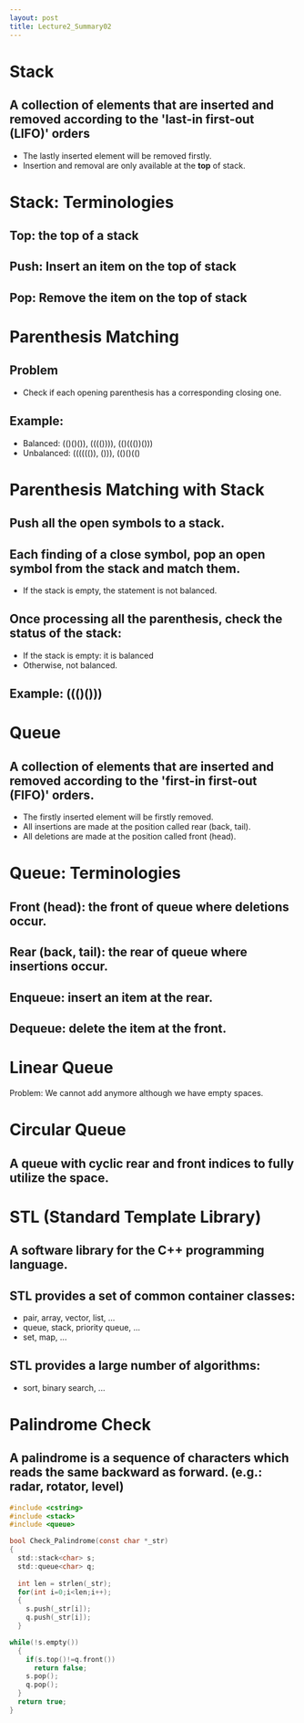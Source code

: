```yaml
---
layout: post
title: Lecture2_Summary02
---
```

# Stack
## A collection of elements that are inserted and removed according to the 'last-in first-out (LIFO)' orders
- The lastly inserted element will be removed firstly.
- Insertion and removal are only available at the **top** of stack.
# Stack: Terminologies
## Top: the top of a stack
## Push: Insert an item on the top of stack
## Pop: Remove the item on the top of stack
# Parenthesis Matching
## Problem
- Check if each opening parenthesis has a corresponding closing one. 
## Example:
- Balanced: (()()()), (((()))), (()((())()))
- Unbalanced: (((((()), ())), (()()(()
# Parenthesis Matching with Stack
## Push all the open symbols to a stack.
## Each finding of a close symbol, pop an open symbol from the stack and match them.
- If the stack is empty, the statement is not balanced.
## Once processing all the parenthesis, check the status of the stack: 
- If the stack is empty: it is balanced
- Otherwise, not balanced.
## Example: ((()()))

# Queue
## A collection of elements that are inserted and removed according to the 'first-in first-out (FIFO)' orders.
- The firstly inserted element will be firstly removed.
- All insertions are made at the position called rear (back, tail).
- All deletions are made at the position called front (head).
# Queue: Terminologies
## Front (head): the front of queue where deletions occur. 
## Rear (back, tail): the rear of queue where insertions occur. 
## Enqueue: insert an item at the rear.
## Dequeue: delete the item at the front.
# Linear Queue
Problem: We cannot add anymore although we have empty spaces.
# Circular Queue
## A queue with cyclic rear and front indices to fully utilize the space.
# STL (Standard Template Library)
## A software library for the C++ programming language.
## STL provides a set of common container classes:
- pair, array, vector, list, ...
- queue, stack, priority queue, ...
- set, map, ...
## STL provides a large number of algorithms:
- sort, binary search, ...
# Palindrome Check
## A palindrome is a sequence of characters which reads the same backward as forward. (e.g.: radar, rotator, level)
```c
#include <cstring>
#include <stack>
#include <queue>

bool Check_Palindrome(const char *_str)
{
  std::stack<char> s;
  std::queue<char> q;
  
  int len = strlen(_str);
  for(int i=0;i<len;i++);
  {
    s.push(_str[i]);
    q.push(_str[i]);
  }

while(!s.empty())
  {
    if(s.top()!=q.front())
      return false;
    s.pop();
    q.pop();
  }
  return true;
}
```
